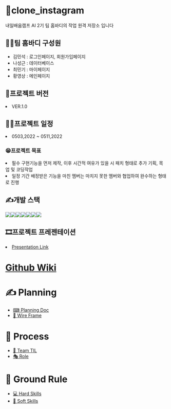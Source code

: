 # 🙌clone_instagram
내일배움캠프 AI 2기 팀 홈바디의 작업 원격 저장소 입니다





<h2>🤹‍♀️팀 홈바디 구성원</h1>
<ul>
<li>김민석 : 로그인페이지, 회원가입페이지</li>
<li>나성근 : 데이터베이스</li>
<li>최민기 : 마이페이지</li>
<li>황영상 : 메인페이지</li>
</ul>
<h2>📜프로젝트 버전</h2>
<li>VER.1.0</li>
<h2>🕵️‍♀️프로젝트 일정</h2>
<li>0503,2022 ~ 0511,2022</li>
<h3>😁프로젝트 목표</h3>
<li>필수 구현기능을 먼저 제작, 이후 시간적 여유가 있을 시 패치 형태로 추가 기획, 목업 및 코딩작업</li>
<li>일정 기간 배정받은 기능을 마친 멤버는 마치지 못한 멤버와 협업하여 완수하는 형태로 진행</li>
<h2>✍개발 스택</h1>
<div style="display:flex; flex-direction:row">
    <img src="https://user-images.githubusercontent.com/100769423/166452723-565e4f8e-8ed5-40c7-b41e-e71a7fd636cf.svg">
    <img src="https://user-images.githubusercontent.com/100769423/166452778-6bf21e33-989f-4759-93ef-dbb0862fffee.svg">
    <img src="https://user-images.githubusercontent.com/100769423/166452783-bb2e89d4-fb58-48fe-86c5-d639d495602f.svg">
    <img src="https://user-images.githubusercontent.com/100769423/166452788-1665e841-a475-4170-97b8-374d2f88f1d3.svg">
    <img src="https://user-images.githubusercontent.com/100769423/166452818-ab80154e-ed6e-421b-97b9-feccb48dbff7.svg">
    <img src="https://user-images.githubusercontent.com/100769423/166452826-c3351d4e-167c-4a76-b308-86addc8ca5b8.svg">
    <img src="https://user-images.githubusercontent.com/100769423/166452833-ebd8d65a-adcc-44c0-9ced-45d1856df862.svg">
</div>
<h2>🎞프로젝트 프레젠테이션</h2>
    <li><a href="https://docs.google.com/presentation/d/1ibV-uanmKp_qkfBrdflvqezacYLgWSfYATj4gbUe_-0/edit?usp=sharing">Presentation Link</a></li>


<h1><a href="https://github.com/tunEmvegnomb/clone_instagram/wiki">Github Wiki</a></h1>
<h1>✍ Planning</h1>
<ul>
    <li><a href="https://github.com/tunEmvegnomb/clone_instagram/wiki/%E2%8C%A8-Planning-Doc">⌨ Planning Doc</a></li>
    <li><a href="https://github.com/tunEmvegnomb/clone_instagram/wiki/%F0%9F%8E%A8-Wire-Frame">🎨 Wire Frame</a></li>
</ul>
<h1>🚩 Process</h1>
<ul>
    <li><a href="https://github.com/tunEmvegnomb/clone_instagram/wiki/%F0%9F%A4%94-Team-TIL">🤔 Team TIL</a></li>
    <li><a href="https://github.com/tunEmvegnomb/clone_instagram/wiki/%F0%9F%8E%AD-Role">🎭 Role</a></li>
</ul>

<h1>👠 Ground Rule</h1>
<ul>
    <li><a href ="https://github.com/tunEmvegnomb/clone_instagram/wiki/%F0%9F%91%A0-Ground-Rule">💻 Hard Skills</a></li>
    <li><a href ="https://github.com/tunEmvegnomb/clone_instagram/wiki/%F0%9F%91%A0-Ground-Rule">🙌 Soft Skills</a></li>
</ul>

